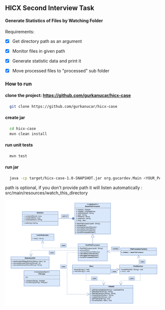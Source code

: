 ## HICX Second Interview Task

#### Generate Statistics of Files by Watching Folder

Requirements:

- [x]  Get directory path as an argument

- [x] Monitor files in given path

- [x] Generate statistic data and print it

- [x] Move processed files to "processed" sub folder

### How to run

#### clone the project: https://github.com/gurkanucar/hicx-case

```bash
  git clone https://github.com/gurkanucar/hicx-case
```

#### create jar

```bash
  cd hicx-case
  mvn clean install
```

#### run unit tests

```bash
  mvn test
```

#### run jar

```bash
  java -cp target/hicx-case-1.0-SNAPSHOT.jar org.gucardev.Main <YOUR_PATH>
```

path is optional, if you don't provide path it will listen automatically :
src/main/resources/watch_this_directory


![./images/uml_diagram.png](./images/uml_diagram.png)